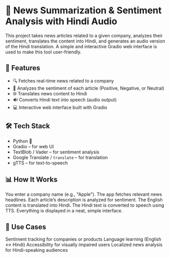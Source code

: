 # 📰 News Summarization & Sentiment Analysis with Hindi Audio

This project takes news articles related to a given company, analyzes their sentiment, translates the content into Hindi, and generates an audio version of the Hindi translation. A simple and interactive Gradio web interface is used to make this tool user-friendly.

## 🚀 Features

- 🔍 Fetches real-time news related to a company
- 🧠 Analyzes the sentiment of each article (Positive, Negative, or Neutral)
- 🌐 Translates news content to Hindi
- 🔊 Converts Hindi text into speech (audio output)
- 💻 Interactive web interface built with Gradio

## 🛠️ Tech Stack

- Python 🐍
- Gradio – for web UI
- TextBlob / Vader – for sentiment analysis
- Google Translate / `translate` – for translation
- gTTS – for text-to-speech

## 📊 How It Works
You enter a company name (e.g., "Apple").
The app fetches relevant news headlines.
Each article’s description is analyzed for sentiment.
The English content is translated into Hindi.
The Hindi text is converted to speech using TTS.
Everything is displayed in a neat, simple interface.

## 🧪 Use Cases
Sentiment tracking for companies or products
Language learning (English ↔ Hindi)
Accessibility for visually impaired users
Localized news analysis for Hindi-speaking audiences
